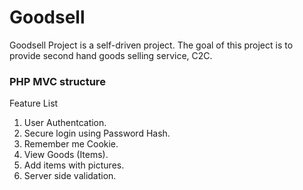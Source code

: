 # Goodsell
Goodsell Project is a self-driven project. The goal of this project is to provide second hand goods selling service, C2C.

### PHP MVC structure

Feature List
1. User Authentcation.
2. Secure login using Password Hash.
3. Remember me Cookie.
4. View Goods (Items).
5. Add items with pictures.
5. Server side validation.

